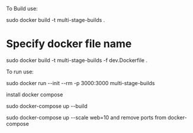 To Build use:

sudo docker build -t multi-stage-builds .

# Specify docker file name

sudo docker build -t multi-stage-builds -f dev.Dockerfile .

To run use:

sudo docker run --init --rm -p 3000:3000 multi-stage-builds

install docker compose

sudo docker-compose up --build

sudo docker-compose up --scale web=10 and remove ports from docker-compose